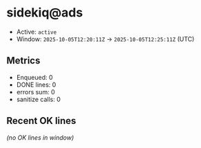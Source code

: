 # sidekiq@ads

- Active: `active`
- Window: `2025-10-05T12:20:11Z` → `2025-10-05T12:25:11Z` (UTC)

## Metrics
- Enqueued: 0
- DONE lines: 0
- errors sum: 0
- sanitize calls: 0

## Recent OK lines
_(no OK lines in window)_
